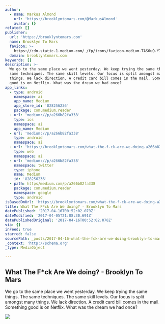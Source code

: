 ```yaml
---
author:
  - name: Markus Almond
    url: 'https://brooklyntomars.com/@MarkusAlmond'
    avatar: {}
related: []
publisher:
  url: 'https://brooklyntomars.com'
  name: Brooklyn To Mars
  favicon: >-
    https://cdn-static-1.medium.com/_/fp/icons/favicon-medium.TAS6uQ-Y7kcKgi0xjcYHXw.ico
  domain: brooklyntomars.com
keywords: []
description: >-
  We go to the same place we went yesterday. We keep trying the same things. The
  same techniques. The same skill levels. Our focus is split amongst many
  things. We lack direction. A credit card bill comes in the mail. Something
  good is on Netflix. What was the dream we had once?
app_links:
  - type: android
    namespace: ai
    app_name: Medium
    app_store_id: '828256236'
    package: com.medium.reader
  - url: 'medium://p/a266b82fa338'
    type: ios
    namespace: ai
    app_name: Medium
  - url: 'medium://p/a266b82fa338'
    type: android
    namespace: ai
  - url: 'https://brooklyntomars.com/what-the-f-ck-are-we-doing-a266b82fa338'
    type: web
    namespace: ai
  - url: 'medium://p/a266b82fa338'
    namespace: twitter
    type: iphone
    name: Medium
    id: '828256236'
  - path: https/medium.com/p/a266b82fa338
    package: com.medium.reader
    namespace: google
    type: android
isBasedOnUrl: 'https://brooklyntomars.com/what-the-f-ck-are-we-doing-a266b82fa338'
title: What The F*ck Are We doing? - Brooklyn To Mars
datePublished: '2017-04-16T00:52:02.070Z'
dateModified: '2017-04-05T21:08:30.691Z'
datePublishedOriginal: '2017-04-16T00:52:02.070Z'
via: {}
inFeed: true
starred: false
sourcePath: _posts/2017-04-16-what-the-fck-are-we-doing-brooklyn-to-mars.md
_context: 'http://schema.org'
_type: MediaObject

---
```

<article style=""><h1>What The F*ck Are We doing? - Brooklyn To Mars</h1><p>We go to the same place we went yesterday. We keep trying the same things. The same techniques. The same skill levels. Our focus is split amongst many things. We lack direction. A credit card bill comes in the mail. Something good is on Netflix. What was the dream we had once?</p><img src="https://cdn-images-1.medium.com/max/1200/1*QdANNgYnivCSz-pKXvfR9w.jpeg" /></article>